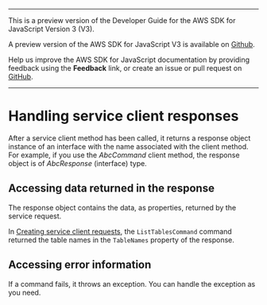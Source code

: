 --------

This is a preview version of the Developer Guide for the AWS SDK for JavaScript Version 3 \(V3\)\.

A preview version of the AWS SDK for JavaScript V3 is available on [Github](https://github.com/aws/aws-sdk-js-v3)\.

Help us improve the AWS SDK for JavaScript documentation by providing feedback using the **Feedback** link, or create an issue or pull request on [GitHub](https://github.com/awsdocs/aws-sdk-for-javascript-v3)\.

--------

# Handling service client responses<a name="the-response-object"></a>

After a service client method has been called, it returns a response object instance of an interface with the name associated with the client method\. For example, if you use the *AbcCommand* client method, the response object is of *AbcResponse* \(interface\) type\.

## Accessing data returned in the response<a name="response-data-property"></a>

The response object contains the data, as properties, returned by the service request\.

In [Creating service client requests](the-request-object.md), the `ListTablesCommand` command returned the table names in the `TableNames` property of the response\.

## Accessing error information<a name="response-error-property"></a>

If a command fails, it throws an exception\. You can handle the exception as you need\.